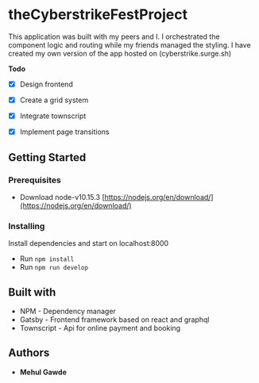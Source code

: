 # theCyberstrikeFestProject

This application was built with my peers and I. I orchestrated the component logic and routing while my friends managed the styling. I have created my own version of the app hosted on (cyberstrike.surge.sh) 

**Todo**

 - [x] Design frontend
 - [x] Create a grid system
 - [x] Integrate townscript
 - [x] Implement page transitions


## Getting Started

### Prerequisites
- Download node-v10.15.3 [https://nodejs.org/en/download/](https://nodejs.org/en/download/)

### Installing

Install dependencies and start on localhost:8000
 - Run `npm install`
 - Run `npm run develop`
 
## Built with

 - NPM - Dependency manager
 - Gatsby - Frontend framework based on react and graphql
 - Townscript - Api for online payment and booking

## Authors

-   **Mehul Gawde** 
